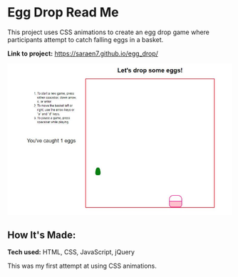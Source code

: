 # Egg Drop Read Me
This project uses CSS animations to create an egg drop game where participants attempt to catch falling eggs in a basket.

**Link to project:** https://saraen7.github.io/egg_drop/

![Alt text](/images/screenshot.JPG?raw=true "Screenshot")

## How It's Made:

**Tech used:** HTML, CSS, JavaScript, jQuery

This was my first attempt at using CSS animations.
